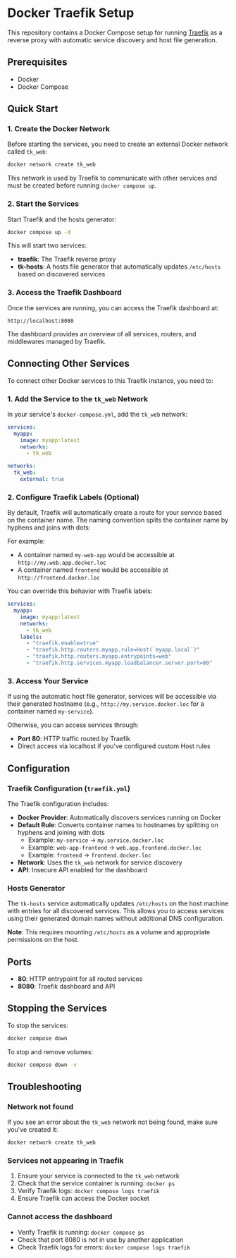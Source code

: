 # Docker Traefik Setup

This repository contains a Docker Compose setup for running [Traefik](https://traefik.io/) as a reverse proxy with automatic service discovery and host file generation.

## Prerequisites

- Docker
- Docker Compose

## Quick Start

### 1. Create the Docker Network

Before starting the services, you need to create an external Docker network called `tk_web`:

```bash
docker network create tk_web
```

This network is used by Traefik to communicate with other services and must be created before running `docker compose up`.

### 2. Start the Services

Start Traefik and the hosts generator:

```bash
docker compose up -d
```

This will start two services:
- **traefik**: The Traefik reverse proxy
- **tk-hosts**: A hosts file generator that automatically updates `/etc/hosts` based on discovered services

### 3. Access the Traefik Dashboard

Once the services are running, you can access the Traefik dashboard at:

```
http://localhost:8080
```

The dashboard provides an overview of all services, routers, and middlewares managed by Traefik.

## Connecting Other Services

To connect other Docker services to this Traefik instance, you need to:

### 1. Add the Service to the `tk_web` Network

In your service's `docker-compose.yml`, add the `tk_web` network:

```yaml
services:
  myapp:
    image: myapp:latest
    networks:
      - tk_web

networks:
  tk_web:
    external: true
```

### 2. Configure Traefik Labels (Optional)

By default, Traefik will automatically create a route for your service based on the container name. The naming convention splits the container name by hyphens and joins with dots:

For example:
- A container named `my-web-app` would be accessible at `http://my.web.app.docker.loc`
- A container named `frontend` would be accessible at `http://frontend.docker.loc`

You can override this behavior with Traefik labels:

```yaml
services:
  myapp:
    image: myapp:latest
    networks:
      - tk_web
    labels:
      - "traefik.enable=true"
      - "traefik.http.routers.myapp.rule=Host(`myapp.local`)"
      - "traefik.http.routers.myapp.entrypoints=web"
      - "traefik.http.services.myapp.loadbalancer.server.port=80"
```

### 3. Access Your Service

If using the automatic host file generator, services will be accessible via their generated hostname (e.g., `http://my.service.docker.loc` for a container named `my-service`).

Otherwise, you can access services through:
- **Port 80**: HTTP traffic routed by Traefik
- Direct access via localhost if you've configured custom Host rules

## Configuration

### Traefik Configuration (`traefik.yml`)

The Traefik configuration includes:

- **Docker Provider**: Automatically discovers services running on Docker
- **Default Rule**: Converts container names to hostnames by splitting on hyphens and joining with dots
  - Example: `my-service` → `my.service.docker.loc`
  - Example: `web-app-frontend` → `web.app.frontend.docker.loc`
  - Example: `frontend` → `frontend.docker.loc`
- **Network**: Uses the `tk_web` network for service discovery
- **API**: Insecure API enabled for the dashboard

### Hosts Generator

The `tk-hosts` service automatically updates `/etc/hosts` on the host machine with entries for all discovered services. This allows you to access services using their generated domain names without additional DNS configuration.

**Note**: This requires mounting `/etc/hosts` as a volume and appropriate permissions on the host.

## Ports

- **80**: HTTP entrypoint for all routed services
- **8080**: Traefik dashboard and API

## Stopping the Services

To stop the services:

```bash
docker compose down
```

To stop and remove volumes:

```bash
docker compose down -v
```

## Troubleshooting

### Network not found

If you see an error about the `tk_web` network not being found, make sure you've created it:

```bash
docker network create tk_web
```

### Services not appearing in Traefik

1. Ensure your service is connected to the `tk_web` network
2. Check that the service container is running: `docker ps`
3. Verify Traefik logs: `docker compose logs traefik`
4. Ensure Traefik can access the Docker socket

### Cannot access the dashboard

- Verify Traefik is running: `docker compose ps`
- Check that port 8080 is not in use by another application
- Check Traefik logs for errors: `docker compose logs traefik`
